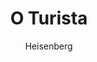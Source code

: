 ---
layout: post
author: Heisenberg
category: Filmes
post_date: 2022-08-01
post_modified: 2022-08-01
title: O Turista
description: 'Durante uma viagem improvisada à Europa para curar um coração partido, o professor de matemática Frank Tupelo se vê em uma situação extraordinária quando uma estranha sedutora, Elise, cruza seu caminho. A paquera aparentemente inocente se transforma em um perigoso jogo de gato e rato.'
poster_path: /qwfUH9gnvaXwvVRsgbL4L2jpLUz.jpg
tmdb_id: 37710
imdb_id: tt1243957
runtime: 103
release_date: 2010
genres:
  - Ação
  - Thriller
  - Romance
casts:
  - Johnny Depp
  - Angelina Jolie
  - Paul Bettany
  - Timothy Dalton
  - Steven Berkoff
  - Rufus Sewell
crews:
  - Florian Henckel von Donnersmarck
trailer: SPHqZ1UZukA
certification: 12
adult: false
vote_average: 6.2
vote_count: 4755
qualitys:
  - 1080p
  - 720p
audios:
  - Dual Áudio
  - Português
  - Inglês
extensions:
  - mkv
  - mp4
---